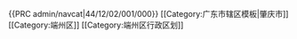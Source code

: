 {{PRC admin/navcat|44/12/02/001/000}}<noinclude> 
[[Category:广东市辖区模板|肇庆市]]
[[Category:端州区]]
[[Category:端州区行政区划]]
</noinclude>